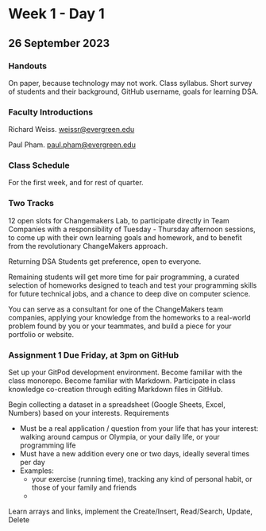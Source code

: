 # Week 1 - Day 1 
## 26 September 2023

### Handouts 

On paper, because technology may not work.
Class syllabus.
Short survey of students and their background, GitHub username, goals for learning DSA.

### Faculty Introductions

Richard Weiss.
weissr@evergreen.edu

Paul Pham.
paul.pham@evergreen.edu

### Class Schedule 

For the first week, and for rest of quarter.

### Two Tracks

12 open slots for Changemakers Lab, to participate directly in Team Companies with a responsibility of Tuesday - Thursday afternoon sessions,
to come up with their own learning goals and homework, and to benefit from the revolutionary ChangeMakers approach.

Returning DSA Students get preference, open to everyone.

Remaining students will get more time for pair programming, a curated selection of homeworks designed to teach and test your programming skills
for future technical jobs, and a chance to deep dive on computer science.

You can serve as a consultant for one of the ChangeMakers team companies, applying your knowledge from the homeworks to a real-world
problem found by you or your teammates, and build a piece for your portfolio or website.

### Assignment 1 Due Friday, at 3pm on GitHub

Set up your GitPod development environment.
Become familiar with the class monorepo.
Become familiar with Markdown.
Participate in class knowledge co-creation through editing Markdown files in GitHub.

Begin collecting a dataset in a spreadsheet (Google Sheets, Excel, Numbers)
  based on your interests. Requirements
  * Must be a real application / question from your life that has your interest: walking around campus or Olympia, or your daily life, or your programming life 
  * Must have a new addition every one or two days, ideally several times per day 
  * Examples:
    * your exercise (running time), tracking any kind of personal habit, or those of your family and friends 
    *  
Learn arrays and links, implement the Create/Insert, Read/Search, Update, Delete
